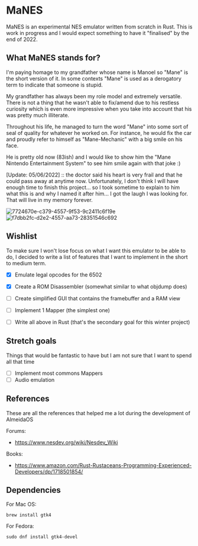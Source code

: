 # MaNES

MaNES is an experimental NES emulator written from scratch in Rust. This is work in progress and I would expect something to have it "finalised" by the end of 2022.

## What MaNES stands for?
I'm paying homage to my grandfather whose name is Manoel so "Mane" is the short version of it. In some contexts "Mane" is used as a derogatory term to indicate that someone is stupid. 

My grandfather has always been my role model and extremely versatile. There is not a thing that he wasn't able to fix/amend due to his restless curiosity which is even more impressive when you take into account that his was pretty much illiterate. 

Throughout his life, he managed to turn the word "Mane" into some sort of seal of quality for whatever he worked on. For instance, he would fix the car and proudly refer to himself as "Mane-Mechanic" with a big smile on his face.

He is pretty old now (83ish) and I would like to show him the "Mane Nintendo Entertainment System" to see him smile again with that joke :)

[Update: 05/06/2022] :: the doctor said his heart is very frail and that he could pass away at anytime now. Unfortunately, I don't think I will have enough time to finish this project... so I took sometime to explain to him what this is and why I named it after him... I got the laugh I was looking for. That will live in my memory forever. 

![7724670e-c379-4557-9f53-9c2411c6f19e](https://user-images.githubusercontent.com/1011868/173266995-fe94c1d2-42fa-4922-9877-95becbaa71a6.jpg)
![f7dbb2fc-d2e2-4557-aa73-28351546c692](https://user-images.githubusercontent.com/1011868/173267217-6a0f3375-acab-41fa-be86-a5b55522f0cf.jpg)

## Wishlist
To make sure I won't lose focus on what I want this emulator to be able to do, I decided to write a list of features
that I want to implement in the short to medium term.

- [X] Emulate legal opcodes for the 6502
- [X] Create a ROM Disassembler (somewhat similar to what objdump does)
- [ ] Create simplified GUI that contains the framebuffer and a RAM view
- [ ] Implement 1 Mapper (the simplest one) 
- [ ] Write all above in Rust (that's the secondary goal for this winter project)


## Stretch goals
Things that would be fantastic to have but I am not sure that I want to spend all that time

- [ ] Implement most commons Mappers
- [ ] Audio emulation

## References
These are all the references that helped me a lot during the development of AlmeidaOS

Forums:
- https://www.nesdev.org/wiki/Nesdev_Wiki

Books:
- https://www.amazon.com/Rust-Rustaceans-Programming-Experienced-Developers/dp/1718501854/ 

## Dependencies

For Mac OS:
```{bash}
brew install gtk4
```

For Fedora:
```{bash}
sudo dnf install gtk4-devel
```
